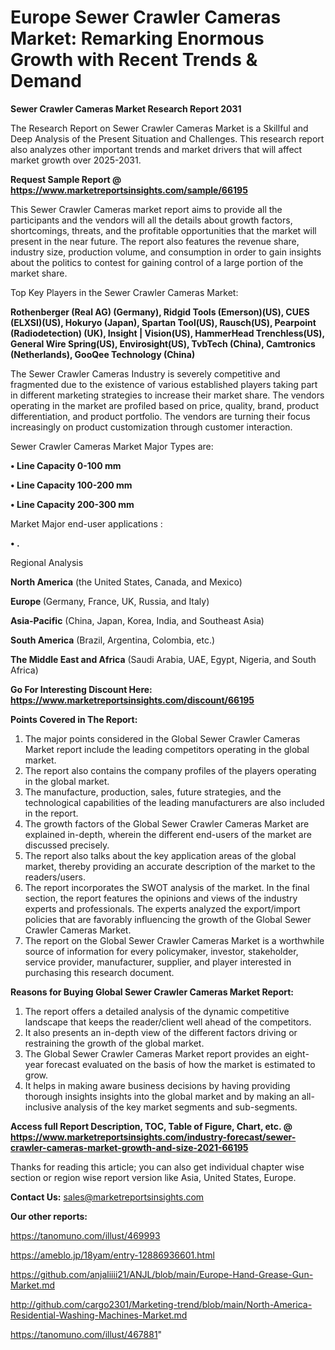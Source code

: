# Europe Sewer Crawler Cameras Market: Remarking Enormous Growth with Recent Trends & Demand

<strong>Sewer Crawler Cameras Market Research Report 2031</strong>

The Research Report on Sewer Crawler Cameras Market is a Skillful and Deep Analysis of the Present Situation and Challenges. This research report also analyzes other important trends and market drivers that will affect market growth over 2025-2031.

<strong>Request Sample Report @ <a href=https://www.marketreportsinsights.com/sample/66195>https://www.marketreportsinsights.com/sample/66195</a></strong>

This Sewer Crawler Cameras market report aims to provide all the participants and the vendors will all the details about growth factors, shortcomings, threats, and the profitable opportunities that the market will present in the near future. The report also features the revenue share, industry size, production volume, and consumption in order to gain insights about the politics to contest for gaining control of a large portion of the market share.

Top Key Players in the Sewer Crawler Cameras Market:

<strong>Rothenberger (Real AG) (Germany), Ridgid Tools (Emerson)(US), CUES (ELXSI)(US), Hokuryo (Japan), Spartan Tool(US), Rausch(US), Pearpoint (Radiodetection) (UK), Insight | Vision(US), HammerHead Trenchless(US), General Wire Spring(US), Envirosight(US), TvbTech (China), Camtronics (Netherlands), GooQee Technology (China)</strong>

The Sewer Crawler Cameras Industry is severely competitive and fragmented due to the existence of various established players taking part in different marketing strategies to increase their market share. The vendors operating in the market are profiled based on price, quality, brand, product differentiation, and product portfolio. The vendors are turning their focus increasingly on product customization through customer interaction.

Sewer Crawler Cameras Market Major Types are:

<strong>• Line Capacity 0-100 mm

• Line Capacity 100-200 mm

• Line Capacity 200-300 mm</strong>

Market Major end-user applications :

<strong>• .</strong>

Regional Analysis

</u><strong><b>North America</b></strong> (the United States, Canada, and Mexico)

<strong><b>Europe </b></strong>(Germany, France, UK, Russia, and Italy)

<strong><b>Asia-Pacific</b></strong> (China, Japan, Korea, India, and Southeast Asia)

<strong><b>South America</b></strong> (Brazil, Argentina, Colombia, etc.)

<strong><b>The Middle East and Africa</b></strong> (Saudi Arabia, UAE, Egypt, Nigeria, and South Africa)

<strong>Go For Interesting Discount Here: <a href=https://www.marketreportsinsights.com/discount/66195>https://www.marketreportsinsights.com/discount/66195</a></strong>

<strong>Points Covered in The Report:</strong>
<ol>
  <li>The major points considered in the Global Sewer Crawler Cameras Market report include the leading competitors operating in the global market.</li>
  <li>The report also contains the company profiles of the players operating in the global market.</li>
  <li>The manufacture, production, sales, future strategies, and the technological capabilities of the leading manufacturers are also included in the report.</li>
  <li>The growth factors of the Global Sewer Crawler Cameras Market are explained in-depth, wherein the different end-users of the market are discussed precisely.</li>
  <li>The report also talks about the key application areas of the global market, thereby providing an accurate description of the market to the readers/users.</li>
  <li>The report incorporates the SWOT analysis of the market. In the final section, the report features the opinions and views of the industry experts and professionals. The experts analyzed the export/import policies that are favorably influencing the growth of the Global Sewer Crawler Cameras Market.</li>
  <li>The report on the Global Sewer Crawler Cameras Market is a worthwhile source of information for every policymaker, investor, stakeholder, service provider, manufacturer, supplier, and player interested in purchasing this research document.</li>
</ol>
<strong>Reasons for Buying Global Sewer Crawler Cameras Market Report:</strong>

<ol>
  <li>The report offers a detailed analysis of the dynamic competitive landscape that keeps the reader/client well ahead of the competitors.</li>
  <li>It also presents an in-depth view of the different factors driving or restraining the growth of the global market.</li>
  <li>The Global Sewer Crawler Cameras Market report provides an eight-year forecast evaluated on the basis of how the market is estimated to grow.</li>
  <li>It helps in making aware business decisions by having providing thorough insights insights into the global market and by making an all-inclusive analysis of the key market segments and sub-segments.</li>
</ol>
<strong>Access full Report Description, TOC, Table of Figure, Chart, etc. @ <a href=https://www.marketreportsinsights.com/industry-forecast/sewer-crawler-cameras-market-growth-and-size-2021-66195>https://www.marketreportsinsights.com/industry-forecast/sewer-crawler-cameras-market-growth-and-size-2021-66195</a></strong>


Thanks for reading this article; you can also get individual chapter wise section or region wise report version like Asia, United States, Europe.

<strong>Contact Us:</strong>
sales@marketreportsinsights.com

<strong>Our other reports:</strong>

<a href=https://tanomuno.com/illust/469993>https://tanomuno.com/illust/469993</a>

<a href=https://ameblo.jp/18yam/entry-12886936601.html>https://ameblo.jp/18yam/entry-12886936601.html</a>

<a href=https://github.com/anjaliiii21/ANJL/blob/main/Europe-Hand-Grease-Gun-Market.md>https://github.com/anjaliiii21/ANJL/blob/main/Europe-Hand-Grease-Gun-Market.md</a>

<a href=http://github.com/cargo2301/Marketing-trend/blob/main/North-America-Residential-Washing-Machines-Market.md>http://github.com/cargo2301/Marketing-trend/blob/main/North-America-Residential-Washing-Machines-Market.md</a>

<a href=https://tanomuno.com/illust/467881>https://tanomuno.com/illust/467881</a>"
